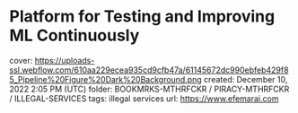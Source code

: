 # Platform for Testing and Improving ML Continuously

cover: https://uploads-ssl.webflow.com/610aa229ecea935cd9cfb47a/61145672dc990ebfeb429f85_Pipeline%20Figure%20Dark%20Background.png
created: December 10, 2022 2:05 PM (UTC)
folder: BOOKMRKS-MTHRFCKR / PIRACY-MTHRFCKR / ILLEGAL-SERVICES
tags: illegal services
url: https://www.efemarai.com